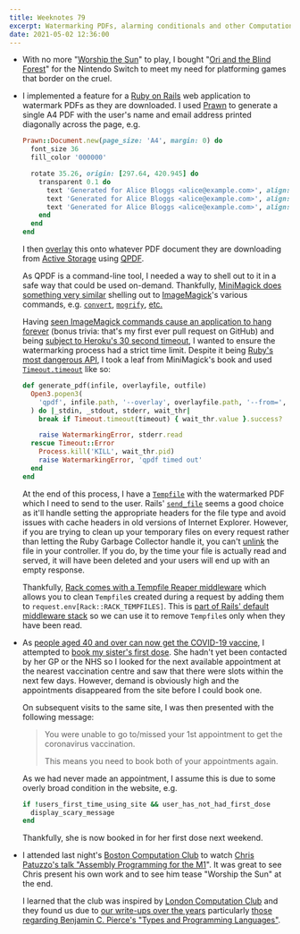 ```yaml
---
title: Weeknotes 79
excerpt: Watermarking PDFs, alarming conditionals and other Computation Clubs.
date: 2021-05-02 12:36:00
---
```

*   With no more "[Worship the Sun](/2021/04/18/weeknotes-77/)" to play, I bought "[Ori and the Blind Forest](https://www.orithegame.com/blind-forest/)" for the Nintendo Switch to meet my need for platforming games that border on the cruel.

*   I implemented a feature for a [Ruby on Rails](https://rubyonrails.org) web application to watermark PDFs as they are downloaded. I used [Prawn](https://prawnpdf.org) to generate a single A4 PDF with the user's name and email address printed diagonally across the page, e.g.

    ```ruby
    Prawn::Document.new(page_size: 'A4', margin: 0) do
      font_size 36
      fill_color '000000'

      rotate 35.26, origin: [297.64, 420.945] do
        transparent 0.1 do
          text 'Generated for Alice Bloggs <alice@example.com>', align: :center, valign: :top
          text 'Generated for Alice Bloggs <alice@example.com>', align: :center, valign: :center
          text 'Generated for Alice Bloggs <alice@example.com>', align: :center, valign: :bottom
        end
      end
    end
    ```

    I then [overlay](http://qpdf.sourceforge.net/files/qpdf-manual.html#ref.overlay-underlay) this onto whatever PDF document they are downloading from [Active Storage](https://guides.rubyonrails.org/active_storage_overview.html) using [QPDF](http://qpdf.sourceforge.net).

    As QPDF is a command-line tool, I needed a way to shell out to it in a safe way that could be used on-demand. Thankfully, [MiniMagick does something very similar](https://github.com/minimagick/minimagick/blob/master/lib/mini_magick/shell.rb) shelling out to [ImageMagick](https://imagemagick.org/index.php)'s various commands, e.g. [`convert`](https://imagemagick.org/script/convert.php), [`mogrify`](https://imagemagick.org/script/mogrify.php), [etc.](https://imagemagick.org/script/command-line-tools.php)

    Having [seen ImageMagick commands cause an application to hang forever](https://github.com/thoughtbot/paperclip/pull/324) (bonus trivia: that's my first ever pull request on GitHub) and being [subject to Heroku's 30 second timeout](https://devcenter.heroku.com/articles/request-timeout), I wanted to ensure the watermarking process had a strict time limit. Despite it being [Ruby's most dangerous API](https://www.mikeperham.com/2015/05/08/timeout-rubys-most-dangerous-api/), I took a leaf from MiniMagick's book and used [`Timeout.timeout`](https://ruby-doc.org/stdlib-3.0.1/libdoc/timeout/rdoc/Timeout.html#timeout-method) like so:

    ```ruby
    def generate_pdf(infile, overlayfile, outfile)
      Open3.popen3(
        'qpdf', infile.path, '--overlay', overlayfile.path, '--from=', '--repeat=1', '--', outfile.path
      ) do |_stdin, _stdout, stderr, wait_thr|
        break if Timeout.timeout(timeout) { wait_thr.value }.success?

        raise WatermarkingError, stderr.read
      rescue Timeout::Error
        Process.kill('KILL', wait_thr.pid)
        raise WatermarkingError, 'qpdf timed out'
      end
    end
    ```

    At the end of this process, I have a [`Tempfile`](https://ruby-doc.org/stdlib-3.0.1/libdoc/tempfile/rdoc/Tempfile.html) with the watermarked PDF which I need to send to the user. Rails' [`send_file`](http://api.rubyonrails.org/classes/ActionController/DataStreaming.html#method-i-send_file) seems a good choice as it'll handle setting the appropriate headers for the file type and avoid issues with cache headers in old versions of Internet Explorer. However, if you are trying to clean up your temporary files on every request rather than letting the Ruby Garbage Collector handle it, you can't [unlink](https://ruby-doc.org/stdlib-3.0.1/libdoc/tempfile/rdoc/Tempfile.html#unlink-method) the file in your controller. If you do, by the time your file is actually read and served, it will have been deleted and your users will end up with an empty response.

    Thankfully, [Rack comes with a Tempfile Reaper middleware](https://github.com/rack/rack/blob/master/lib/rack/tempfile_reaper.rb) which allows you to clean `Tempfile`s created during a request by adding them to `request.env[Rack::RACK_TEMPFILES]`. This is [part of Rails' default middleware stack](https://guides.rubyonrails.org/rails_on_rack.html#inspecting-middleware-stack) so we can use it to remove `Tempfile`s only when they have been read.

*   As [people aged 40 and over can now get the COVID-19 vaccine](https://www.nhs.uk/conditions/coronavirus-covid-19/coronavirus-vaccination/coronavirus-vaccine/), I attempted to [book my sister's first dose](https://www.nhs.uk/conditions/coronavirus-covid-19/coronavirus-vaccination/book-coronavirus-vaccination/). She hadn't yet been contacted by her GP or the NHS so I looked for the next available appointment at the nearest vaccination centre and saw that there were slots within the next few days. However, demand is obviously high and the appointments disappeared from the site before I could book one.

    On subsequent visits to the same site, I was then presented with the following message:

    > You were unable to go to/missed your 1st appointment to get the coronavirus vaccination.
    >
    > This means you need to book both of your appointments again.

    As we had never made an appointment, I assume this is due to some overly broad condition in the website, e.g.

    ```ruby
    if !users_first_time_using_site && user_has_not_had_first_dose
      display_scary_message
    end
    ```

    Thankfully, she is now booked in for her first dose next weekend.

*   I attended last night's [Boston Computation Club](https://bstn.cc) to watch [Chris Patuzzo's talk "Assembly Programming for the M1](https://bstn.cc/artifacts/chrisPatuzzo/assembly.pdf)". It was great to see Chris present his own work and to see him tease "Worship the Sun" at the end.

    I learned that the club was inspired by [London Computation Club](https://london.computation.club) and they found us due to [our write-ups over the years](https://github.com/computationclub/computationclub.github.io/wiki) particularly [those regarding Benjamin C. Pierce's "Types and Programming Languages"](https://github.com/computationclub/computationclub.github.io/wiki#types-and-programming-languages).
